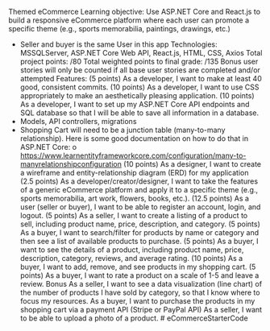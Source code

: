 Themed eCommerce
Learning objective: Use ASP.NET Core and React.js to build a responsive eCommerce platform where
each user can promote a specific theme (e.g., sports memorabilia, paintings, drawings, etc.)
- Seller and buyer is the same User in this app
Technologies: MSSQLServer, ASP.NET Core Web API, React.js, HTML, CSS, Axios
Total project points: /80
Total weighted points to final grade: /135
Bonus user stories will only be counted if all base user stories are completed and/or attempted
Features:
(5 points) As a developer, I want to make at least 40 good, consistent commits.
(10 points) As a developer, I want to use CSS appropriately to make an aesthetically pleasing application.
(10 points) As a developer, I want to set up my ASP.NET Core API endpoints and SQL database so that I
will be able to save all information in a database.
- Models, API controllers, migrations
- Shopping Cart will need to be a junction table (many-to-many relationship). Here is some good
documentation on how to do that in ASP.NET Core:
o https://www.learnentityframeworkcore.com/configuration/many-to-manyrelationshipconfiguration
(10 points) As a designer, I want to create a wireframe and entity-relationship diagram (ERD) for my
application
(2.5 points) As a developer/creator/designer, I want to take the features of a generic eCommerce
platform and apply it to a specific theme (e.g., sports memorabilia, art work, flowers, books, etc.).
(12.5 points) As a user (seller or buyer), I want to be able to register an account, login, and logout.
(5 points) As a seller, I want to create a listing of a product to sell, including product name, price,
description, and category.
(5 points) As a buyer, I want to search/filter for products by name or category and then see a list of
available products to purchase.
(5 points) As a buyer, I want to see the details of a product, including product name, price, description,
category, reviews, and average rating.
(10 points) As a buyer, I want to add, remove, and see products in my shopping cart.
(5 points) As a buyer, I want to rate a product on a scale of 1-5 and leave a review. 
Bonus
As a seller, I want to see a data visualization (line chart) of the number of products I have sold by
category, so that I know where to focus my resources.
As a buyer, I want to purchase the products in my shopping cart via a payment API (Stripe or PayPal API)
As a seller, I want to be able to upload a photo of a product. # eCommerceStarterCode